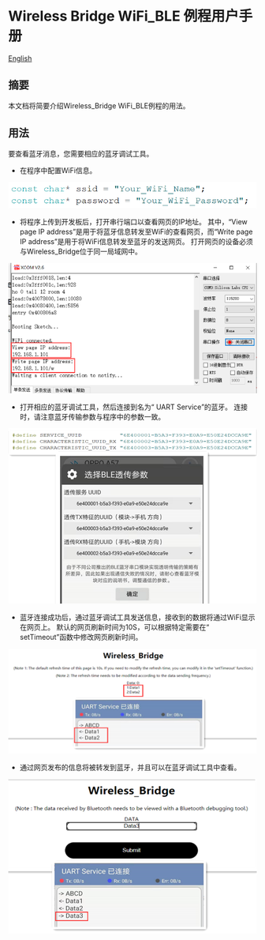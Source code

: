 # Wireless Bridge WiFi_BLE 例程用户手册

[English](https://heltec-automation-docs.readthedocs.io/en/latest/esp32/wireless_bridge/wifi_ble_user_manual.html)

## 摘要

本文档将简要介绍Wireless_Bridge WiFi_BLE例程的用法。

## 用法

要查看蓝牙消息，您需要相应的蓝牙调试工具。

- 在程序中配置WiFi信息。

![](img/wifi_ble_user_manual/01.png)

- 将程序上传到开发板后，打开串行端口以查看网页的IP地址。 其中，“View page IP address”是用于将蓝牙信息转发至WiFi的查看网页，而“Write page IP address”是用于将WiFi信息转发至蓝牙的发送网页。 打开网页的设备必须与Wireless_Bridge位于同一局域网中。

![](img/wifi_ble_user_manual/02.png)

- 打开相应的蓝牙调试工具，然后连接到名为“ UART Service”的蓝牙。 连接时，请注意蓝牙传输参数与程序中的参数一致。

![](img/wifi_ble_user_manual/03.png)

- 蓝牙连接成功后，通过蓝牙调试工具发送信息，接收到的数据将通过WiFi显示在网页上。 默认的网页刷新时间为10S，可以根据特定需要在“ setTimeout”函数中修改网页刷新时间。

![](img/wifi_ble_user_manual/04.png)

- 通过网页发布的信息将被转发到蓝牙，并且可以在蓝牙调试工具中查看。

![](img/wifi_ble_user_manual/05.png)
